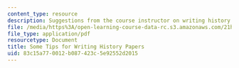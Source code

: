 ```yaml
---
content_type: resource
description: Suggestions from the course instructor on writing history papers.
file: /media/https%3A/open-learning-course-data-rc.s3.amazonaws.com/21h-s01-food-in-american-history-fall-2014/83c15a770012b087423c5e92552d2015_MIT21H_S01F14_Tip_for_Wri.pdf
file_type: application/pdf
resourcetype: Document
title: Some Tips for Writing History Papers
uid: 83c15a77-0012-b087-423c-5e92552d2015
---
```

